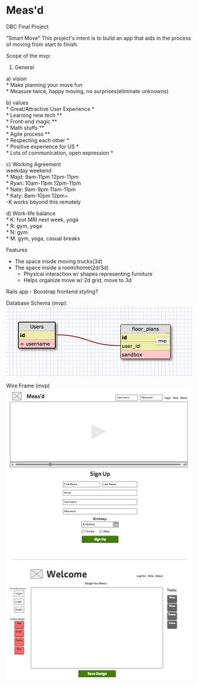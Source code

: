 # Meas'd
DBC Final Project

"Smart Move"
This project's intent is to build an app that aids in the process of moving from start to finish.


Scope of the mvp:

1) General  

  a) vision  
    * Make planning your move fun  
    * Measure twice, happy moving, no surprises(eliminate unknowns) 
    
  b) values  
    * Great/Attractive User Experience *  
    * Learning new tech **  
    * Front-end magic **  
    * Math stuffs **  
    * Agile process **  
    * Respecting each other *  
    * Positive experience for US *  
    * Lots of communication, open expression *  
    
  c) Working Agreement  
              weekday     weekend  
    * Majd:   9am-11pm    12pm-11pm  
    * Ryan:   10am-11pm   12pm-11pm  
    * Nate:   9am-9pm     11am-11pm  
    * Katy:   8am-10pm     12pm+  
      -K works beyond this remotely  

  d) Work-life balance  
    * K: foot MRI next week, yoga  
    * R: gym, yoga  
    * N: gym  
    * M: gym, yoga, casual breaks  


Features  
  * The space inside moving trucks(3d)
  * The space inside a room/home(2d/3d)
    * Physical interaction w/ shapes representing furniture
    * Helps organize move w/ 2d grid, move to 3d 

Rails app - Boostrap frontend styling?

Database Schema (mvp):
![ Current Schema](./mvp_schema.png)


Wire Frame (mvp)
![Wire Frame](./home.png)
![Wire Frame](./design.png)

